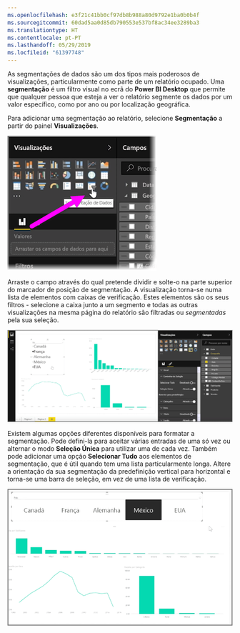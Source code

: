 ```yaml
---
ms.openlocfilehash: e3f21c41bb0cf97db8b988a80d9792e1ba0b0b4f
ms.sourcegitcommit: 60dad5aa0d85db790553e537bf8ac34ee3289ba3
ms.translationtype: HT
ms.contentlocale: pt-PT
ms.lasthandoff: 05/29/2019
ms.locfileid: "61397748"
---
```

As segmentações de dados são um dos tipos mais poderosos de visualizações, particularmente como parte de um relatório ocupado. Uma **segmentação** é um filtro visual no ecrã do **Power BI Desktop** que permite que qualquer pessoa que esteja a ver o relatório segmente os dados por um valor específico, como por ano ou por localização geográfica.

Para adicionar uma segmentação ao relatório, selecione **Segmentação** a partir do painel **Visualizações**.

![](media/3-4-create-slicers/3-4_1.png)

Arraste o campo através do qual pretende dividir e solte-o na parte superior do marcador de posição de segmentação. A visualização torna-se numa lista de elementos com caixas de verificação. Estes elementos são os seus filtros - selecione a caixa junto a um segmento e todas as outras visualizações na mesma página do relatório são filtradas ou *segmentadas* pela sua seleção.

![](media/3-4-create-slicers/3-4_2.png)

Existem algumas opções diferentes disponíveis para formatar a segmentação. Pode defini-la para aceitar várias entradas de uma só vez ou alternar o modo **Seleção Única** para utilizar uma de cada vez. Também pode adicionar uma opção **Selecionar Tudo** aos elementos de segmentação, que é útil quando tem uma lista particularmente longa. Altere a orientação da sua segmentação da predefinição vertical para horizontal e torna-se uma barra de seleção, em vez de uma lista de verificação.

![](media/3-4-create-slicers/3-4_3.png)

